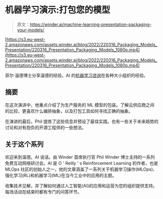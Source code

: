 # 机器学习演示:打包您的模型

> 原文：<https://winder.ai/machine-learning-presentation-packaging-your-models/>

[https://s3.eu-west-2.amazonaws.com/assets.winder.ai/blog/2022/220316_Packaging_Models_Presentation/220316_Presentation_Packaging_Models_1080p.mp4](https://s3.eu-west-2.amazonaws.com/assets.winder.ai/blog/2022/220316_Packaging_Models_Presentation/220316_Presentation_Packaging_Models_1080p.mp4)

菲尔·温德博士分享温德的经验。AI 的[机器学习咨询](https://winder.ai/services/machine-learning/machine-learning-consulting/)在各种大小组织的经验。

## 摘要

在这次演讲中，他重点介绍了为生产服务的 ML 模型的包装。了解云供应商之间的比较，更喜欢什么编排抽象，以及打包工具如何寻找正确的抽象。

在演讲的最后，Phil 提炼了这些信息并预设了最佳实践。也有一些关于未来趋势的讨论和对有抱负的开源工程师的一些想法。

## 关于这个系列

欢迎来到温德。AI 说话。由 Winder 首席执行官 Phil Winder 博士主持的一系列免费互动网络研讨会。AI 是 O ' Reilly ' s Reinforcement Learning 的作者，也是 MLOps 社区的创始人之一，他的文章涵盖了一系列关于机器学习操作(MLOps)、强化学习(RL)和机器学习(ML)在当今工业中的应用的主题。

收集技术见解，并了解如何通过人工智能(AI)的应用和运营为您的组织提供支持。每场活动在结束时都有专门的问答环节。